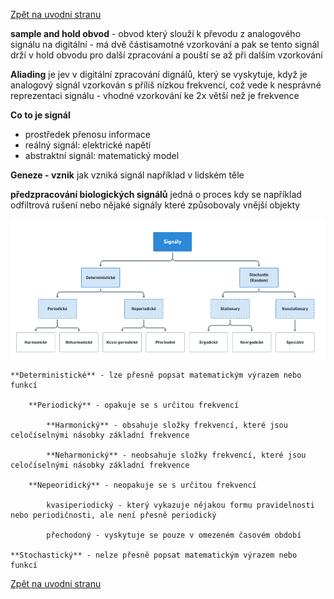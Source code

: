[Zpět na uvodni stranu](../README.md)  

**sample and hold obvod** - obvod který slouží k převodu z analogového signálu na digitální - má dvě částisamotné vzorkování a pak se tento signál drží v hold obvodu pro další zpracování a pouští se až při dalším vzorkování

**Aliading** je jev v digitální zpracování dignálů, který se vyskytuje, když je analogový signál vzorkován s příliš nízkou frekvencí, což vede k nesprávné reprezentaci signálu - vhodné vzorkování ke 2x větší než je frekvence

**Co to je signál** 
- prostředek přenosu informace
- reálný signál: elektrické napětí
- abstraktní signál: matematický model

**Geneze - vznik** jak vzniká signál například v lidském těle

**předzpracování biologických signálů** jedná o proces kdy se například odfiltrová rušení nebo nějaké signály které způsobovaly vnější objekty

![druhy signalu](imgs/druhy_signalu.PNG)

    **Deterministické** - lze přesně popsat matematickým výrazem nebo funkcí

        **Periodický** - opakuje se s určitou frekvencí

            **Harmonický** - obsahuje složky frekvencí, které jsou celočíselnými násobky základní frekvence

            **Neharmonický** - neobsahuje složky frekvencí, které jsou celočíselnými násobky základní frekvence

        **Nepeoridický** - neopakuje se s určitou frekvencí

            kvasiperiodický - který vykazuje nějakou formu pravidelnosti nebo periodičnosti, ale není přesně periodický

            přechodoný - vyskytuje se pouze v omezeném časovém období 

    **Stochastický** - nelze přesně popsat matematickým výrazem nebo funkcí

    




[Zpět na uvodni stranu](../README.md)